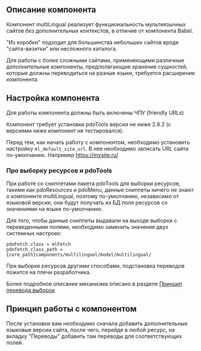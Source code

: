 ## Описание компонента

Компонент multiLingual реализует функциональность мультиязычных сайтов без дополнительных контекстов, в отличие от компонента Babel.

"Из коробки" подходит для большинства небольших сайтов вроде "сайта-визитки" или несложного каталога.

Для работы с более сложными сайтами, применяющими различные дополнительные компоненты, предполагающие
хранение сущностей, которые должны переводиться на разные языки, требуется расширение компонента.

## Настройка компонента

Для работы компонента должны быть включены ЧПУ (friendly URLs)

Компонент требует установки pdoTools версии не ниже 2.8.2 (с версиями ниже компонент не тестировался).

Перед тем, как начать работу с компонентом, необходимо установить настройку `ml_default_site_url`.
В нее необходимо записать URL сайта по-умолчанию. Например https://mysite.ru/

### Про выборку ресурсов и pdoTools

При работе со сниппетами пакета pdoTools для выборки ресурсов, такими как pdoResources и pdoMenu,
данные сниппеты ничего не знают о компоненте multiLingual, поэтому по-умолчанию, независимо от языковой версии,
они будут получать из БД поля ресурсов со значениями на языке по-умолчанию.

Для того, чтобы данные сниппеты выдавали на выходе выборки с переведенными полями, необходимо
заменить значения двух системных настроек:

```
pdoFetch.class = mlFetch
pdofetch_class_path = {core_path}components/multilingual/model/multilingual/
```

При выборке ресурсов другими способами, подстановка переводов ложится на плечи разработчика.

Более подробное описание механизма описано в разделе [Принцип перевода выборок][1]

## Принцип работы с компонентом

После установки вам необходимо сначала добавить дополнительные языковые версии сайта, после чего, перейдя в любой ресурс, на вкладку
"Переводы" добавить там переводы для соответствующих полей.

[1]:/ru/01_Компоненты/56_multiLingual/03_Принцип_перевода_выборок
